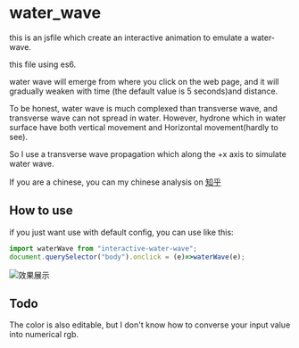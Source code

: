 # water_wave
this is an jsfile which create an interactive animation to emulate a water-wave.

this file using es6. 

water wave will emerge from where you click on the web page, and it will gradually weaken with time (the default value is 5 seconds)and distance.

To be honest, water wave is much complexed than transverse wave, and transverse wave can not spread in water. However, hydrone which in water surface have both vertical movement and Horizontal movement(hardly to see).

So I use a transverse wave propagation which along the +x axis to simulate water wave.

If you are a chinese, you can my chinese analysis on [知乎](https://www.zhihu.com/question/305185891/answer/548610049)

## How to use
if you just want use with default config, you can use like this:
``` js
import waterWave from "interactive-water-wave";
document.querySelector("body").onclick = (e)=>waterWave(e);
```

![效果展示](https://pic4.zhimg.com/50/v2-96ec56049de75a8fd8df55e68cccc43d_hd.gif)

## Todo
The color is also editable, but I don't know how to converse your input value into numerical rgb.
    
